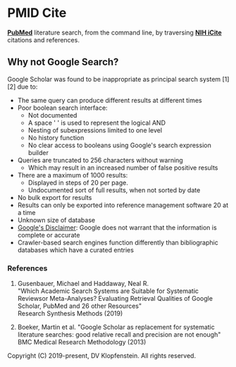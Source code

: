 # PMID Cite
[**PubMed**](https://pubmed.ncbi.nlm.nih.gov/) literature search, from the command line, by traversing [**NIH iCite**](https://icite.od.nih.gov/) citations and references.

## Why not Google Search?
Google Scholar was found to be inappropriate as principal search system [1][2] due to:
 * The same query can produce different results at different times
 * Poor boolean search interface:
    * Not documented
    * A space ' ' is used to represent the logical AND
    * Nesting of subexpressions limited to one level
    * No history function
    * No clear access to booleans using Google's search expression builder
 * Queries are truncated to 256 characters without warning
    * Which may result in an increased number of false positive results
 * There are a maximum of 1000 results:
   * Displayed in steps of 20 per page.
   * Undocumented sort of full results, when not sorted by date
 * No bulk export for results
 * Results can only be exported into reference management software 20 at a time
 * Unknown size of database
 * [Google's Disclaimer](https://www.google.com/intl/en/scholar/about.html): Google does not warrant that the information is complete or accurate
 * Crawler-based search engines function differently than bibliographic databases which have a curated entries


### References

1. Gusenbauer, Michael and Haddaway, Neal R.    
   "Which Academic Search Systems are Suitable for Systematic Reviewsor Meta-Analyses? Evaluating Retrieval Qualities of Google Scholar, PubMed and 26 other Resources"    
    Research Synthesis Methods (2019)

2. Boeker, Martin et al.
   "Google Scholar as replacement for systematic literature searches: good relative recall and precision are not enough" 
   BMC Medical Research Methodology (2013)


Copyright (C) 2019-present, DV Klopfenstein. All rights reserved.
